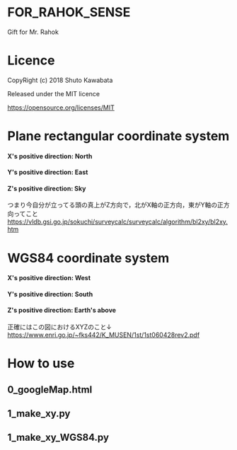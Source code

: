 # FOR_RAHOK_SENSE
Gift for Mr. Rahok

# Licence
CopyRight (c) 2018 Shuto Kawabata

Released under the MIT licence

https://opensource.org/licenses/MIT


# Plane rectangular coordinate system
#### X's positive direction: North
#### Y's positive direction: East
#### Z's positive direction: Sky
つまり今自分が立ってる頭の真上がZ方向で，北がX軸の正方向，東がY軸の正方向ってこと
https://vldb.gsi.go.jp/sokuchi/surveycalc/surveycalc/algorithm/bl2xy/bl2xy.htm

# WGS84 coordinate system
#### X's positive direction: West
#### Y's positive direction: South
#### Z's positive direction: Earth's above
正確にはこの図におけるXYZのこと↓
https://www.enri.go.jp/~fks442/K_MUSEN/1st/1st060428rev2.pdf


# How to use

## 0_googleMap.html


## 1_make_xy.py

## 1_make_xy_WGS84.py

